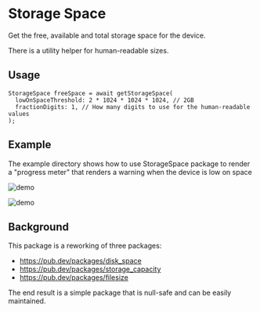 # Storage Space

Get the free, available and total storage space for the device.

There is a utility helper for human-readable sizes.

## Usage

```
StorageSpace freeSpace = await getStorageSpace(
  lowOnSpaceThreshold: 2 * 1024 * 1024 * 1024, // 2GB
  fractionDigits: 1, // How many digits to use for the human-readable values
);
```

## Example

The example directory shows how to use StorageSpace package to render a "progress meter" that renders a warning when the device is low on space

![demo](https://raw.githubusercontent.com/oodavid/storage_space/master/screenshots/normal.png)

![demo](https://raw.githubusercontent.com/oodavid/storage_space/master/screenshots/lowOnSpace.png)

## Background

This package is a reworking of three packages:

* https://pub.dev/packages/disk_space
* https://pub.dev/packages/storage_capacity
* https://pub.dev/packages/filesize

The end result is a simple package that is null-safe and can be easily maintained.
